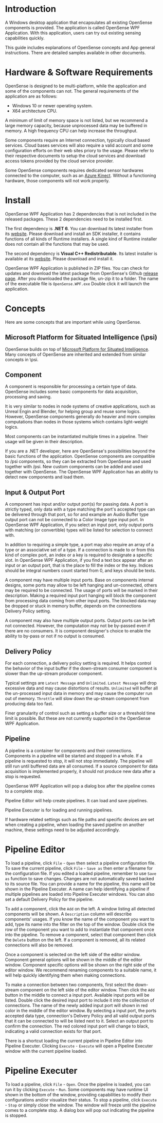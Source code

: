 # Introduction

A Windows desktop application that encapsulates all existing OpenSense components is provided.
The application is called OpenSense WPF Application.
With this application, users can try out existing sensing capabilities quickly.

This guide includes explanations of OpenSense concepts and App general instructions.
There are detailed samples available in other documents.

# Hardware & Software Requirements

OpenSense is designed to be multi-platform, while the application and some of the components can not.
The general requirements of the application are as follows:

+ Windows 10 or newer operating system.
+ X64 architecture CPU.

A minimum of limit of memory space is not listed, but we recommend a large memory capacity, because unprocessed data may be buffered in memory.
A high frequency CPU can help increase the throughput.

Some components require an Internet connection, typically cloud based services.
Cloud bases services will also require a valid account and some configuration efforts on their web sites priory to the usage.
Please refer to their respective documents to setup the cloud services and download access tokens provided by the cloud service provider.

Some OpenSense components requires dedicated sensor hardwares connected to the computer, such as an [Azure Kinect](https://azure.microsoft.com/en-us/services/kinect-dk).
Without a functioning hardware, those components will not work properly.

# Install

OpenSense WPF Application has 2 dependencies that is not included in the released packages.
These 2 dependencies need to be installed first.

The first dependency is __.NET 6__.
You can download its latest installer from its [website](https://dotnet.microsoft.com/en-us/download/dotnet/6.0).
Please download and install an SDK installer, it contains functions of all kinds of Runtime installers.
A single kind of Runtime installer does not contain all the functions that may be used.

The second dependency is __Visual C++ Redistributable__.
Its latest installer is available at its [website](https://docs.microsoft.com/en-us/cpp/windows/latest-supported-vc-redist).
Please download and install it.

OpenSense WPF Application is published in ZIP files.
You can check for updates and download the latest package from OpenSense's Github [release page](https://github.com/intelligent-human-perception-laboratory/OpenSense/releases).
After you downloaded the package file, un-zip it to a folder.
The name of the executable file is `OpenSense.WPF.exe`
Double click it will launch the application.

# Concepts

Here are some concepts that are important while using OpenSense.

## Microsoft Platform for Situated Intelligence (\psi)

OpenSense builds on top of [Microsoft Platform for Situated Intelligence](https://github.com/microsoft/psi).
Many concepts of OpenSense are inherited and extended from similar concepts in \psi.

## Component

A component is responsible for processing a certain type of data.
OpenSense includes some basic components for data acquisition, processing and saving.

It is very similar to nodes in node systems of creative applications, such as Unreal Engin and Blender, for helping group and reuse some logics. However, OpenSense components generally do heavier and more complex computations than nodes in those systems which contains light-weight logics.

Most components can be instantiated multiple times in a pipeline.
Their usage will be given in their description.

If you are a .NET developer, here are OpenSense's possibilities beyond the basic functions of the application.
OpenSense components are compatible to /psi components, so they can be extracted from OpenSense and used together with /psi.
New custom components can be added and used together with OpenSense.
The OpenSense WPF Application has an ability to detect new components and load them.

## Input & Output Port

A component has input and/or output port(s) for passing data.
A port is strictly typed, only data with a type matching the port's accepted type can be delivered through that port, so for and example an Audio Buffer type output port can not be connected to a Color Image type input port.
In OpenSense WPF Application, if you select an input port, only output ports with matching (or convertible) types will be listed for selection to connect with.

In addition to requiring a simple type, a port may also require an array of a type or an associative set of a type.
If a connection is made to or from this kind of complex port, an index or a key is required to designate a specific slot.
In OpenSense WPF Application, if you find a text box appear after an input or an output port, that is the place to fill the index or the key.
Indices should be integral numbers count started from 0, and keys should be texts.

A component may have multiple input ports.
Base on components internal designs, some ports may allow to be left hanging and un-connected, others may be required to be connected.
The usage of ports will be marked in their description.
Making a required input port hanging will block the component from processing data coming from other input ports.
The blocked data may be dropped or stuck in memory buffer, depends on the connections Delivery Policy setting.

A component may also have multiple output ports.
Output ports can be left not connected.
However, the computation may not be by-passed even if there are no consumers.
It is component designer's choice to enable the ability to by-pass or not if no output is consumed.

## Delivery Policy

For each connection, a delivery policy setting is required.
It helps control the behavior of the input buffer if the down-stream consumer component is slower than the up-stream producer component.

Typical settings are `Latest Message` and `Unlimited`.
`Latest Message` will drop excessive data and may cause distortions of results.
`Unlimited` will buffer all the un-processed input data in memory and may cause the computer run out of memory.
`Throttle` will slow down the up-stream component from producing data too fast.

Finer granularity of control such as setting a buffer size or a threshold time limit is possible.
But these are not currently supported in the OpenSense WPF Application.

## Pipeline

A pipeline is a container for components and their connections.
Components in a pipeline will be started and stopped in a whole.
If a pipeline is requested to stop, it will not stop immediately.
The pipeline will still run until buffered data are all consumed.
If a source component for data acquisition is implemented properly, it should not produce new data after a stop is requested.

OpenSense WPF Application will pop a dialog box after the pipeline comes to a complete stop.

Pipeline Editor will help create pipelines.
It can load and save pipelines.

Pipeline Executer is for loading and running pipelines.

If hardware related settings such as file paths and specific devices are set when creating a pipeline, when loading the saved pipeline on another machine, these settings need to be adjusted accordingly.

# Pipeline Editor

To load a pipeline, click `File` - `Open` then select a pipeline configuration file.
To save the current pipeline, click `File` - `Save as` then enter a filename for the configuration file.
If you edited a loaded pipeline, remember to use `Save as` function to save changes.
Changes are not automatically saved backed to its source file.
You can provide a name for the pipeline, this name will be shown in the Pipeline Executer.
A name can help identifying a pipeline if multiple pipelines are loaded into Pipeline Executer windows.
You can also set a default Delivery Policy for the pipeline.

To add a component, click the `Add` on the left.
A window listing all detected components will be shown.
A `Description` column will describe components' usages.
If you know the name of the component you want to add, type its name into the filter on the top of the window.
Double click the row of the component you want to add to instantiate that component once into the pipeline.
To remove a component, select that component then click the `Delete` button on the left.
If a component is removed, all its related connections will also be removed.

Once a component is selected on the left side of the editor window.
Component general options will be shown in the middle of the editor window.
Component specific options will be shown on the right side of the editor window.
We recommend renaming components to a suitable name, it will help quickly identifying them when making connections.

To make a connection between two components, first select the down-stream component on the left side of the editor window.
Then click the `Add` button in the middle to connect a input port.
Available input ports will be listed.
Double click the desired input port to include it into the collection of connections.
The name of the newly added input port will shown in red color in the middle of the editor window.
By selecting a input port, the ports accepted data type, connection's Delivery Policy and all valid output ports that it can be connected to will be listed next to it.
Select an output port to confirm the connection.
The red colored input port will change to black, indicating a valid connection exists for that port.

There is a shortcut loading the current pipeline in Pipeline Editor into Pipeline Executer.
Clicking `Execute` - `Execute` will open a Pipeline Executer window with the current pipeline loaded.

# Pipeline Executer

To load a pipeline, click `File` - `Open`.
Once the pipeline is loaded, you can run it by clicking `Execute` - `Run`.
Some components may have runtime UI shown in the bottom of the window, providing capabilities to modify their configurations and/or visualize their status.
To stop a pipeline, click `Execute` - `Stop` or simply close the window.
The window will freeze until the pipeline comes to a complete stop.
A dialog box will pop out indicating the pipeline is stopped.